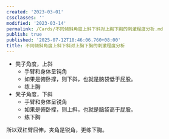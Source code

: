 ```yaml
---
created: '2023-03-01'
cssclasses: ''
modified: '2023-03-14'
permalink: /Cards/不同倾斜角度上斜下斜对上胸下胸的刺激程度分析.md
publish: true
published: '2025-07-12T18:46:06.760+08:00'
title: 不同倾斜角度上斜下斜对上胸下胸的刺激程度分析
---
```

- 凳子角度，上斜
	- 手臂和身体呈钝角
	- 如果是俯卧撑，则下斜，也就是脑袋低于屁股。
	- 练上胸
- 凳子角度，下斜
	- 手臂和身体呈锐角
	- 如果是俯卧撑，则上斜，也就是脑袋高于屁股。
	- 练下胸

所以双杠臂屈伸，夹角是锐角，更练下胸。
